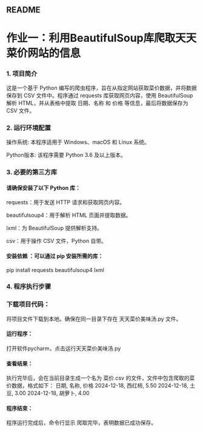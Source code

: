 ## README
# 作业一：利用BeautifulSoup库爬取天天菜价网站的信息

### 1. 项目简介
这是一个基于 Python 编写的爬虫程序，旨在从指定网站获取菜价数据，并将数据保存到 CSV 文件中。程序通过 requests 库获取网页内容，使用 BeautifulSoup 解析 HTML，并从表格中提取 日期、名称 和 价格 等信息，最后将数据保存为 CSV 文件。

### 2. 运行环境配置
操作系统: 本程序适用于 Windows、macOS 和 Linux 系统。

Python版本: 该程序需要 Python 3.6 及以上版本。

### 3. 必要的第三方库

#### 请确保安装了以下 Python 库：
requests：用于发送 HTTP 请求和获取网页内容。

beautifulsoup4：用于解析 HTML 页面并提取数据。

lxml：为 BeautifulSoup 提供解析支持。

csv：用于操作 CSV 文件，Python 自带。

#### 安装依赖 ：可以通过 pip 安装所需的库：

pip install requests beautifulsoup4 lxml

### 4. 程序执行步骤

### 下载项目代码：

将项目文件下载到本地。确保在同一目录下存在 天天菜价美味汤.py 文件。

#### 运行程序：

打开软件pycharm，点击运行天天菜价美味汤.py

#### 查看结果：

执行完毕后，会在当前目录生成一个名为 菜价.csv 的文件，文件中包含爬取的菜价数据，格式如下：
日期, 名称, 价格
2024-12-18, 西红柿, 5.50
2024-12-18, 土豆, 3.00
2024-12-18, 胡萝卜, 4.00

#### 程序结束：

程序运行完成后，命令行显示 爬取完毕，表明数据已成功保存。